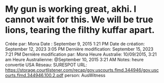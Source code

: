 # My gun is working great, akhi. I cannot wait for this. We will be true lions, tearing the filthy kuffar apart.

Créée par: Mona
Date : September 9, 2015 1:21 PM
Date de création: September 12, 2023 3:05 PM
Dernière modification: September 15, 2023 7:21 PM
Dernière modification par: Mona
Heure Australie: 10/09/2015, 3:21 am
Heure Australienne: @September 10, 2015 3:21 AM
Notes: heure convertie USA
Réseau: SURESPOT
URL: https://storage.courtlistener.com/recap/gov.uscourts.flmd.344946/gov.uscourts.flmd.344946.100.2.pdf
person: AusWitness